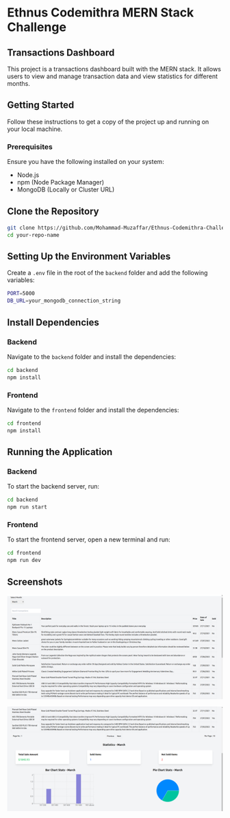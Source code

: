 # Ethnus Codemithra MERN Stack Challenge
## Transactions Dashboard 

This project is a transactions dashboard built with the MERN stack. It allows users to view and manage transaction data and view statistics for different months.

## Getting Started

Follow these instructions to get a copy of the project up and running on your local machine.

### Prerequisites

Ensure you have the following installed on your system:

- Node.js
- npm (Node Package Manager)
- MongoDB (Locally or Cluster URL)

## Clone the Repository

```bash
git clone https://github.com/Mohammad-Muzaffar/Ethnus-Codemithra-Challenge.git
cd your-repo-name
```

## Setting Up the Environment Variables

Create a `.env` file in the root of the `backend` folder and add the following variables:

```bash
PORT=5000
DB_URL=your_mongodb_connection_string
```
## Install Dependencies

### Backend
Navigate to the `backend` folder and install the dependencies:

```bash
cd backend
npm install
```

### Frontend
Navigate to the `frontend` folder and install the dependencies:

```bash
cd frontend
npm install
```
## Running the Application

### Backend
To start the backend server, run:
```bash
cd backend
npm run start
```
### Frontend
To start the frontend server, open a new terminal and run:
```bash
cd frontend
npm run dev
```

## Screenshots

![Dashboard Screenshot 1](https://github.com/Mohammad-Muzaffar/Ethnus-Codemithra-Challenge/blob/main/Images/Dashboard_1.png)

![Dashboard Screenshot 1](https://github.com/Mohammad-Muzaffar/Ethnus-Codemithra-Challenge/blob/main/Images/Dashboard_2.png)


